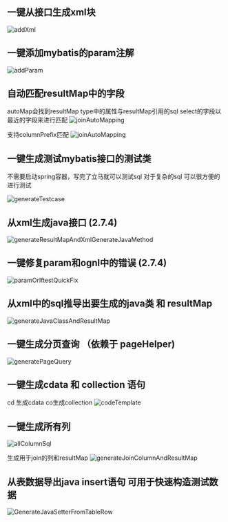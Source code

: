 ## 一键从接口生成xml块
![addXml](https://gejun123456.coding.net/p/MyBatisCodeHelper-Pro/d/MyBatisCodeHelper-Pro/git/raw/master/screenshots/generateXmlFromMapper.gif)

## 一键添加mybatis的param注解
![addParam](https://gejun123456.coding.net/p/MyBatisCodeHelper-Pro/d/MyBatisCodeHelper-Pro/git/raw/master/screenshots/addParamForOneClick.gif)

## 自动匹配resultMap中的字段
autoMap会找到resultMap type中的属性与resultMap引用的sql select的字段以最近的字段来进行匹配
![joinAutoMapping](https://gejun123456.coding.net/p/MyBatisCodeHelper-Pro/d/MyBatisCodeHelper-Pro/git/raw/master/screenshots/joinAutoMapping.gif)

支持columnPrefix匹配
![joinAutoMapping](https://gejun123456.coding.net/p/MyBatisCodeHelper-Pro/d/MyBatisCodeHelper-Pro/git/raw/master/screenshots/joinAutoMapping.gif)

## 一键生成测试mybatis接口的测试类 

不需要启动spring容器，写完了立马就可以测试sql  对于复杂的sql 可以很方便的进行测试 

![generateTestcase](https://gejun123456.coding.net/p/MyBatisCodeHelper-Pro/d/MyBatisCodeHelper-Pro/git/raw/master/screenshots/autoGenerateTestCase.gif)

## 从xml生成java接口 (2.7.4)
![generateResultMapAndXmlGenerateJavaMethod](https://gejun123456.coding.net/p/MyBatisCodeHelper-Pro/d/MyBatisCodeHelper-Pro/git/raw/master/screenshots/generateResultMapAndXmlGenerateJavaMethod.gif)

## 一键修复param和ognl中的错误 (2.7.4)
![paramOrIftestQuickFix](https://gejun123456.coding.net/p/MyBatisCodeHelper-Pro/d/MyBatisCodeHelper-Pro/git/raw/master/screenshots/paramOrIftestQuickFix.gif)


## 从xml中的sql推导出要生成的java类 和 resultMap 

![generateJavaClassAndResultMap](https://gejun123456.coding.net/p/MyBatisCodeHelper-Pro/d/MyBatisCodeHelper-Pro/git/raw/master/screenshots/generateJavaClassAndResultMap.gif)


## 一键生成分页查询 （依赖于 pageHelper)

![generatePageQuery](https://gejun123456.coding.net/p/MyBatisCodeHelper-Pro/d/MyBatisCodeHelper-Pro/git/raw/master/screenshots/generatePageQuery.gif)


## 一键生成cdata 和 collection 语句

cd 生成cdata co生成collection 
![codeTemplate](https://gejun123456.coding.net/p/MyBatisCodeHelper-Pro/d/MyBatisCodeHelper-Pro/git/raw/master/screenshots/codeTemplate.gif)

## 一键生成所有列 
![allColumnSql](https://gejun123456.coding.net/p/MyBatisCodeHelper-Pro/d/MyBatisCodeHelper-Pro/git/raw/master/screenshots/allColumnSql.gif)

生成用于join的列和resultMap
![generateJoinColumnAndResultMap](https://gejun123456.coding.net/p/MyBatisCodeHelper-Pro/d/MyBatisCodeHelper-Pro/git/raw/master/screenshots/generateJoinColumnAndResultMap.gif)

## 从表数据导出java insert语句 可用于快速构造测试数据
![GenerateJavaSetterFromTableRow](https://gejun123456.coding.net/p/MyBatisCodeHelper-Pro/d/MyBatisCodeHelper-Pro/git/raw/master/screenshots/GenerateJavaSetterFromTableRow.gif)




